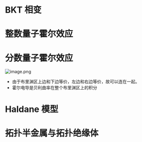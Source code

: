 # BKT 相变  
# 整数量子霍尔效应
# 分数量子霍尔效应
![image.png](https://jf-1325624113.cos.ap-guangzhou.myqcloud.com/study_picture/202404251650260.png)
- 由于布里渊区上边和下边等价，左边和右边等价，故可以连在一起。
- 霍尔电导是贝利曲率在整个布里渊区上的积分
# Haldane 模型
# 拓扑半金属与拓扑绝缘体
